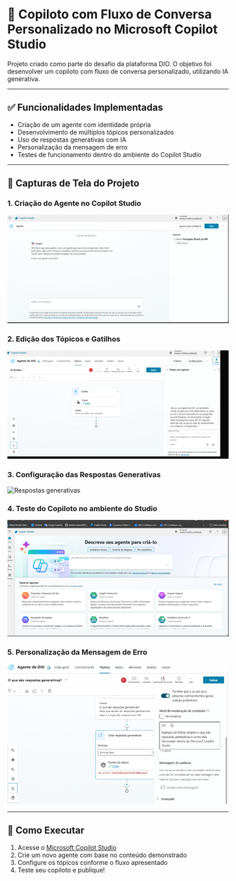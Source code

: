 
# 🤖 Copiloto com Fluxo de Conversa Personalizado no Microsoft Copilot Studio

Projeto criado como parte do desafio da plataforma DIO. O objetivo foi desenvolver um copiloto com fluxo de conversa personalizado, utilizando IA generativa.

---

## ✅ Funcionalidades Implementadas

- Criação de um agente com identidade própria
- Desenvolvimento de múltiplos tópicos personalizados
- Uso de respostas generativas com IA
- Personalização da mensagem de erro
- Testes de funcionamento dentro do ambiente do Copilot Studio

---

## 📸 Capturas de Tela do Projeto

### 1. Criação do Agente no Copilot Studio
![Criação do agente](prints/criacao-agente.png)

### 2. Edição dos Tópicos e Gatilhos
![Tópico com gatilho](prints/topico-gatilho.png)

### 3. Configuração das Respostas Generativas
![Respostas generativas](prints/resposta-generativa.png)

### 4. Teste do Copiloto no ambiente do Studio
![Teste do Copiloto](prints/teste-copiloto.png)

### 5. Personalização da Mensagem de Erro
![Mensagem de erro personalizada](prints/mensagem-erro.png)

---

## 📁 Como Executar

1. Acesse o [Microsoft Copilot Studio](https://copilotstudio.microsoft.com/)
2. Crie um novo agente com base no conteúdo demonstrado
3. Configure os tópicos conforme o fluxo apresentado
4. Teste seu copiloto e publique!

